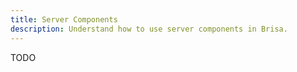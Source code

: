 ```yaml
---
title: Server Components
description: Understand how to use server components in Brisa.
---
```


TODO